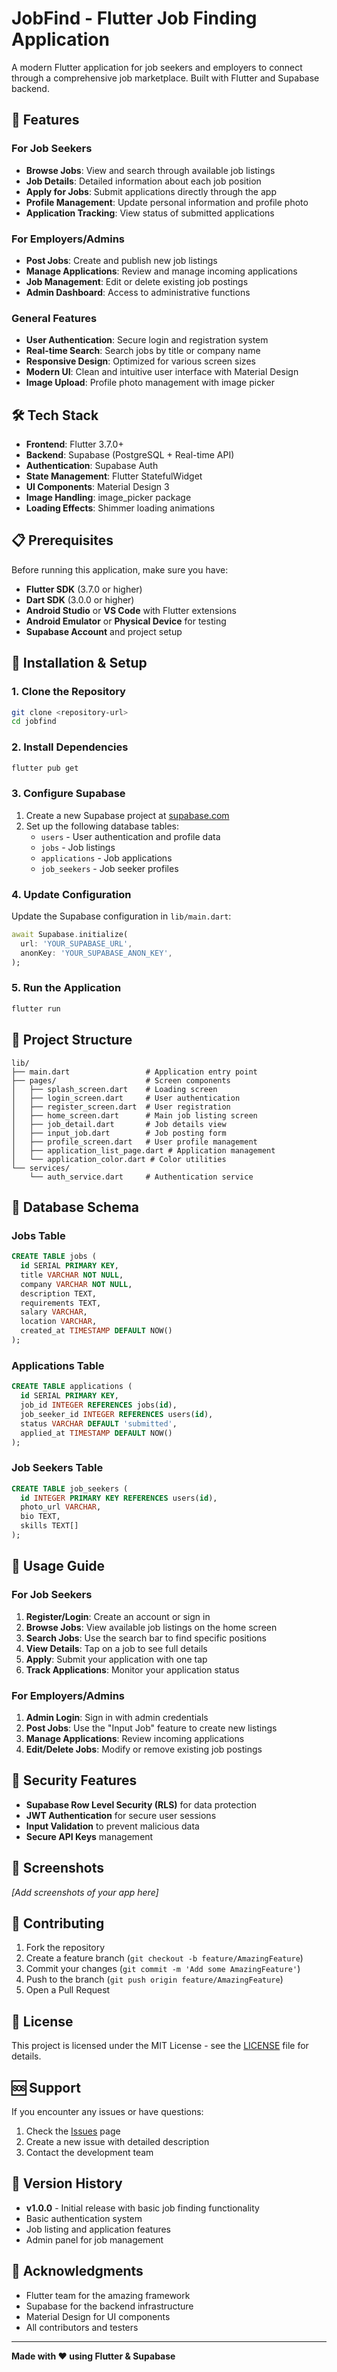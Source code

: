 # JobFind - Flutter Job Finding Application

A modern Flutter application for job seekers and employers to connect through a comprehensive job marketplace. Built with Flutter and Supabase backend.

## 📱 Features

### For Job Seekers
- **Browse Jobs**: View and search through available job listings
- **Job Details**: Detailed information about each job position
- **Apply for Jobs**: Submit applications directly through the app
- **Profile Management**: Update personal information and profile photo
- **Application Tracking**: View status of submitted applications

### For Employers/Admins
- **Post Jobs**: Create and publish new job listings
- **Manage Applications**: Review and manage incoming applications
- **Job Management**: Edit or delete existing job postings
- **Admin Dashboard**: Access to administrative functions

### General Features
- **User Authentication**: Secure login and registration system
- **Real-time Search**: Search jobs by title or company name
- **Responsive Design**: Optimized for various screen sizes
- **Modern UI**: Clean and intuitive user interface with Material Design
- **Image Upload**: Profile photo management with image picker

## 🛠️ Tech Stack

- **Frontend**: Flutter 3.7.0+
- **Backend**: Supabase (PostgreSQL + Real-time API)
- **Authentication**: Supabase Auth
- **State Management**: Flutter StatefulWidget
- **UI Components**: Material Design 3
- **Image Handling**: image_picker package
- **Loading Effects**: Shimmer loading animations

## 📋 Prerequisites

Before running this application, make sure you have:

- **Flutter SDK** (3.7.0 or higher)
- **Dart SDK** (3.0.0 or higher)
- **Android Studio** or **VS Code** with Flutter extensions
- **Android Emulator** or **Physical Device** for testing
- **Supabase Account** and project setup

## 🚀 Installation & Setup

### 1. Clone the Repository
```bash
git clone <repository-url>
cd jobfind
```

### 2. Install Dependencies
```bash
flutter pub get
```

### 3. Configure Supabase
1. Create a new Supabase project at [supabase.com](https://supabase.com)
2. Set up the following database tables:
   - `users` - User authentication and profile data
   - `jobs` - Job listings
   - `applications` - Job applications
   - `job_seekers` - Job seeker profiles

### 4. Update Configuration
Update the Supabase configuration in `lib/main.dart`:
```dart
await Supabase.initialize(
  url: 'YOUR_SUPABASE_URL',
  anonKey: 'YOUR_SUPABASE_ANON_KEY',
);
```

### 5. Run the Application
```bash
flutter run
```

## 📁 Project Structure

```
lib/
├── main.dart                 # Application entry point
├── pages/                    # Screen components
│   ├── splash_screen.dart    # Loading screen
│   ├── login_screen.dart     # User authentication
│   ├── register_screen.dart  # User registration
│   ├── home_screen.dart      # Main job listing screen
│   ├── job_detail.dart       # Job details view
│   ├── input_job.dart        # Job posting form
│   ├── profile_screen.dart   # User profile management
│   ├── application_list_page.dart # Application management
│   └── application_color.dart # Color utilities
└── services/
    └── auth_service.dart     # Authentication service
```

## 🔧 Database Schema

### Jobs Table
```sql
CREATE TABLE jobs (
  id SERIAL PRIMARY KEY,
  title VARCHAR NOT NULL,
  company VARCHAR NOT NULL,
  description TEXT,
  requirements TEXT,
  salary VARCHAR,
  location VARCHAR,
  created_at TIMESTAMP DEFAULT NOW()
);
```

### Applications Table
```sql
CREATE TABLE applications (
  id SERIAL PRIMARY KEY,
  job_id INTEGER REFERENCES jobs(id),
  job_seeker_id INTEGER REFERENCES users(id),
  status VARCHAR DEFAULT 'submitted',
  applied_at TIMESTAMP DEFAULT NOW()
);
```

### Job Seekers Table
```sql
CREATE TABLE job_seekers (
  id INTEGER PRIMARY KEY REFERENCES users(id),
  photo_url VARCHAR,
  bio TEXT,
  skills TEXT[]
);
```

## 🎯 Usage Guide

### For Job Seekers
1. **Register/Login**: Create an account or sign in
2. **Browse Jobs**: View available job listings on the home screen
3. **Search Jobs**: Use the search bar to find specific positions
4. **View Details**: Tap on a job to see full details
5. **Apply**: Submit your application with one tap
6. **Track Applications**: Monitor your application status

### For Employers/Admins
1. **Admin Login**: Sign in with admin credentials
2. **Post Jobs**: Use the "Input Job" feature to create new listings
3. **Manage Applications**: Review incoming applications
4. **Edit/Delete Jobs**: Modify or remove existing job postings

## 🔐 Security Features

- **Supabase Row Level Security (RLS)** for data protection
- **JWT Authentication** for secure user sessions
- **Input Validation** to prevent malicious data
- **Secure API Keys** management

## 📱 Screenshots

*[Add screenshots of your app here]*

## 🤝 Contributing

1. Fork the repository
2. Create a feature branch (`git checkout -b feature/AmazingFeature`)
3. Commit your changes (`git commit -m 'Add some AmazingFeature'`)
4. Push to the branch (`git push origin feature/AmazingFeature`)
5. Open a Pull Request

## 📄 License

This project is licensed under the MIT License - see the [LICENSE](LICENSE) file for details.

## 🆘 Support

If you encounter any issues or have questions:

1. Check the [Issues](https://github.com/yourusername/jobfind/issues) page
2. Create a new issue with detailed description
3. Contact the development team

## 🔄 Version History

- **v1.0.0** - Initial release with basic job finding functionality
- Basic authentication system
- Job listing and application features
- Admin panel for job management

## 🙏 Acknowledgments

- Flutter team for the amazing framework
- Supabase for the backend infrastructure
- Material Design for UI components
- All contributors and testers

---

**Made with ❤️ using Flutter & Supabase**
